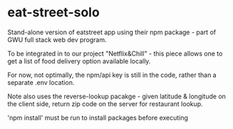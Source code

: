 # eat-street-solo
Stand-alone version of eatstreet app using their npm package - part of GWU full stack web dev program.

To be integrated in to our project "Netflix&Chill" - this piece allows one to get a list of food delivery option available locally.

For now, not optimally, the npm/api key is still in the code, rather than a separate .env location.

Note also uses the reverse-lookup pacakge - given latitude & longitude on the client side, return zip code on the server for 
restaurant lookup.

'npm install' must be run to install packages before executing
